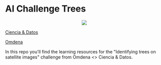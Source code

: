 # AI Challenge Trees

<p align="center">
  <img src="https://github.com/cienciaydatos/ai-challenge-trees/blob/master/imgs/logos.png">
</p>

[Ciencia & Datos](https://www.cienciaydatos.org/)

[Omdena](https://omdena.com/)

In this repo you'll find the learning resources for the "Identifying trees on satellite images" challenge from Omdena &lt;> Ciencia &amp; Datos. 

